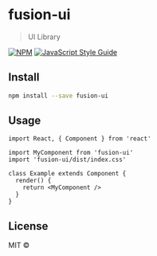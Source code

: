 # fusion-ui

> UI Library

[![NPM](https://img.shields.io/npm/v/@toruk/fusion-ui.svg)](https://www.npmjs.com/package/@toruk/fusion-ui) [![JavaScript Style Guide](https://img.shields.io/badge/code_style-standard-brightgreen.svg)](https://standardjs.com)

## Install

```bash
npm install --save fusion-ui
```

## Usage

```tsx
import React, { Component } from 'react'

import MyComponent from 'fusion-ui'
import 'fusion-ui/dist/index.css'

class Example extends Component {
  render() {
    return <MyComponent />
  }
}
```

## License

MIT © [](https://github.com/)
